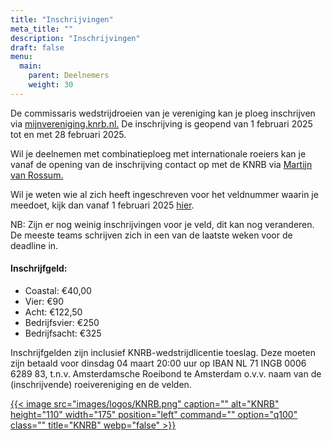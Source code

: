 ```yaml
---
title: "Inschrijvingen"
meta_title: ""
description: "Inschrijvingen"
draft: false
menu:
  main:
    parent: Deelnemers
    weight: 30
---
```

De commissaris wedstrijdroeien van je vereniging kan je ploeg inschrijven via [mijnvereniging.knrb.nl.](https://mijnvereniging.knrb.nl/Account/Login?ReturnUrl=%2F) De inschrijving is geopend van 1 februari 2025 tot en met 28 februari 2025.

Wil je deelnemen met combinatieploeg met internationale roeiers kan je vanaf de opening van de inschrijving contact op met de KNRB via [Martijn van Rossum.](martijn.vanrossum@knrb.nl)

Wil je weten wie al zich heeft ingeschreven voor het veldnummer waarin je meedoet, kijk dan vanaf 1 februari 2025 [hier](https://roeievenementen.knrb.nl/tournament-details/3015?tab=registrations&subMenu=matrix).

NB: Zijn er nog weinig inschrijvingen voor je veld, dit kan nog veranderen. De meeste teams schrijven zich in een van de laatste weken voor de deadline in.

#### Inschrijfgeld:

- Coastal: €40,00
- Vier: €90
- Acht: €122,50
- Bedrijfsvier: €250
- Bedrijfsacht: €325

Inschrijfgelden zijn inclusief KNRB-wedstrijdlicentie toeslag. Deze moeten zijn betaald voor dinsdag 04 maart 20:00 uur op IBAN NL 71 INGB 0006 6289 83, t.n.v. Amsterdamsche Roeibond te Amsterdam o.v.v. naam van de (inschrijvende) roeivereniging en de velden.

<div class="grid grid-cols-1">

[{{< image src="images/logos/KNRB.png" caption="" alt="KNRB" height="110" width="175" position="left" command="" option="q100" class="" title="KNRB"  webp="false" >}}](https://roeievenementen.knrb.nl/tournament-details/491?tab=details)

</div>